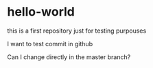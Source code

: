 # hello-world
this is a first repository just for testing purpouses

I want to test commit in github

Can I change directly in the master branch?
